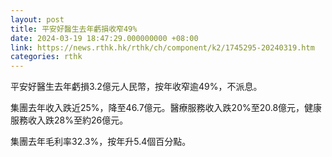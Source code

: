 ```yaml
---
layout: post
title: 平安好醫生去年虧損收窄49%
date: 2024-03-19 18:47:29.000000000 +08:00
link: https://news.rthk.hk/rthk/ch/component/k2/1745295-20240319.htm
categories: rthk
---
```


平安好醫生去年虧損3.2億元人民幣，按年收窄逾49%，不派息。

集團去年收入跌近25%，降至46.7億元。醫療服務收入跌20%至20.8億元，健康服務收入跌28%至約26億元。

集團去年毛利率32.3%，按年升5.4個百分點。
